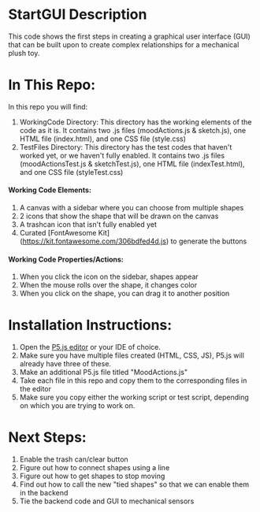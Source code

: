 # StartGUI Description
This code shows the first steps in creating a graphical user interface (GUI) that can be built upon to create complex relationships for a mechanical plush toy.

# In This Repo:
In this repo you will find:
1. WorkingCode Directory: This directory has the working elements of the code as it is. It contains two .js files (moodActions.js & sketch.js), one HTML file (index.html), and one CSS file (style.css)
2. TestFiles Directory: This directory has the test codes that haven't worked yet, or we haven't fully enabled. It contains two .js files (moodActionsTest.js & sketchTest.js), one HTML file (indexTest.html), and one CSS file (styleTest.css)

#### Working Code Elements:
1. A canvas with a sidebar where you can choose from multiple shapes
2. 2 icons that show the shape that will be drawn on the canvas
3. A trashcan icon that isn't fully enabled yet
4. Curated [FontAwesome Kit] (https://kit.fontawesome.com/306bdfed4d.js) to generate the buttons

#### Working Code Properties/Actions:
1. When you click the icon on the sidebar, shapes appear
2. When the mouse rolls over the shape, it changes color
3. When you click on the shape, you can drag it to another position

# Installation Instructions:
1. Open the [P5.js editor](https://editor.p5js.org/) or your IDE of choice.
2. Make sure you have multiple files created (HTML, CSS, JS), P5.js will already have three of these.
3. Make an additional P5.js file titled "MoodActions.js"
4. Take each file in this repo and copy them to the corresponding files in the editor
5. Make sure you copy either the working script or test script, depending on which you are trying to work on.

# Next Steps:
1. Enable the trash can/clear button
2. Figure out how to connect shapes using a line
3. Figure out how to get shapes to stop moving
4. Find out how to call the new "tied shapes" so that we can enable them in the backend
5. Tie the backend code and GUI to mechanical sensors
